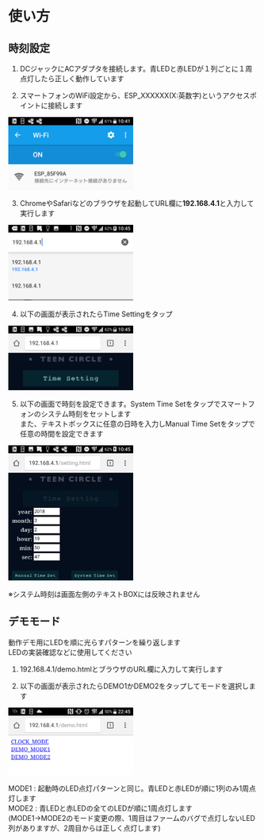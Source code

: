 # 使い方
## 時刻設定  
  
1. DCジャックにACアダプタを接続します。青LEDと赤LEDが１列ごとに１周点灯したら正しく動作しています  
  
2. スマートフォンのWiFi設定から、ESP_XXXXXX(X:英数字)というアクセスポイントに接続します  
<img src="../image/image_usage_1.png" width=50%>  
  
3. ChromeやSafariなどのブラウザを起動してURL欄に**192.168.4.1**と入力して実行します  
<img src="../image/image_usage_2.png" width=50%>  
  
4. 以下の画面が表示されたらTime Settingをタップ    
<img src="../image/image_usage_3.png" width=50%>  
  
5. 以下の画面で時刻を設定できます。System Time Setをタップでスマートフォンのシステム時刻をセットします  
また、テキストボックスに任意の日時を入力しManual Time Setをタップで任意の時間を設定できます  
<img src="../image/image_usage_4.png" width=50%>  
  
※システム時刻は画面左側のテキストBOXには反映されません  
  
## デモモード  
  
動作デモ用にLEDを順に光らすパターンを繰り返します  
LEDの実装確認などに使用してください  
1. 192.168.4.1/demo.htmlとブラウザのURL欄に入力して実行します  
  
2. 以下の画面が表示されたらDEMO1かDEMO2をタップしてモードを選択します  
  
<img src="../image/image_usage_5.png" width=50%>  
  
MODE1 : 起動時のLED点灯パターンと同じ。青LEDと赤LEDが順に1列のみ1周点灯します  
MODE2 : 青LEDと赤LEDの全てのLEDが順に1周点灯します  
        (MODE1→MODE2のモード変更の際、1周目はファームのバグで点灯しないLED列がありますが、2周目からは正しく点灯します)  